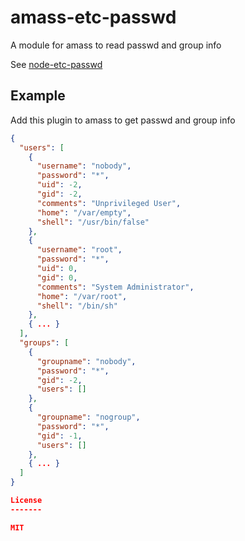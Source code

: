 amass-etc-passwd
================

A module for amass to read passwd and group info

See [node-etc-passwd](https://github.com/bahamas10/node-etc-passwd)

Example
-------

Add this plugin to amass to get passwd and group info

``` json
{
  "users": [
    {
      "username": "nobody",
      "password": "*",
      "uid": -2,
      "gid": -2,
      "comments": "Unprivileged User",
      "home": "/var/empty",
      "shell": "/usr/bin/false"
    },
    {
      "username": "root",
      "password": "*",
      "uid": 0,
      "gid": 0,
      "comments": "System Administrator",
      "home": "/var/root",
      "shell": "/bin/sh"
    },
    { ... }
  ],
  "groups": [
    {
      "groupname": "nobody",
      "password": "*",
      "gid": -2,
      "users": []
    },
    {
      "groupname": "nogroup",
      "password": "*",
      "gid": -1,
      "users": []
    },
    { ... }
  ]
}

License
-------

MIT
